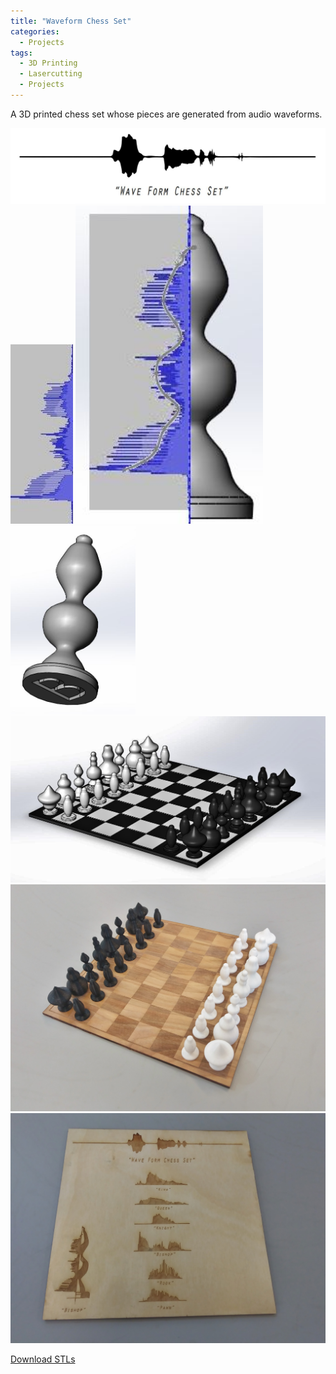 ```yaml
---
title: "Waveform Chess Set"
categories:
  - Projects
tags:
  - 3D Printing
  - Lasercutting
  - Projects
---
```

A 3D printed chess set whose pieces are generated from audio waveforms.

<p>
<img width="600" src="/assets/waveformchess/waveformchessquote.JPG">

<img width="100" src="/assets/waveformchess/bishopwave.JPG">

<img width="300" src="/assets/waveformchess/BishopWavemodelcomp.JPG">

<img width="200" src="/assets/waveformchess/Bishop.JPG">

<img width="600" src="/assets/waveformchess/ChessSet.JPG">
<img width="600" src="/assets/waveformchess/ChessSetPhoto.jpg">

<img width="600" src="/assets/waveformchess/ChessSetBackPhoto.jpg">
</p>

[Download STLs](/assets/waveformchess/WaveForm_Chess_STLs.zip) 



